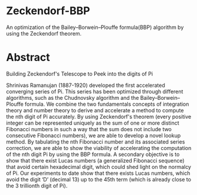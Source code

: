 # Zeckendorf-BBP
An optimization of the Bailey–Borwein–Plouffe formula(BBP) algorithm by using the Zeckendorf theorem. 


# Abstract 

Building Zeckendorf's Telescope to Peek into the digits of Pi

Shrinivas Ramanujan (1887-1920) developed the first accelerated converging series of Pi. This series has been optimized through different algorithms, such as the Chudnovsky algorithm and the Bailey–Borwein–Plouffe formula. We combine the two fundamentals concepts of integration theory and number theory to derive and accelerate a method to compute the nth digit of Pi accurately. By using Zeckendorf's theorem (every positive integer can be represented uniquely as the sum of one or more distinct Fibonacci numbers in such a way that the sum does not include two consecutive Fibonacci numbers), we are able to develop a novel lookup method. By tabulating the nth Fibonacci number and its associated series correction, we are able to show the viability of accelerating the computation of the nth digit Pi by using the BBP formula. A secondary objective is to show that there exist Lucas numbers (a generalized Fibonacci sequence) that avoid certain hexadecimal digit, which could shed light on the normalcy of Pi. Our experiments to date show that there exists Lucas numbers, which avoid the digit ‘D’ (decimal 13) up to the 45th term (which is already close to the 3 trillionth digit of Pi).





